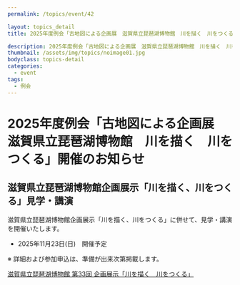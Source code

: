 ```yaml
---
permalink: /topics/event/42

layout: topics_detail
title: 2025年度例会「古地図による企画展　滋賀県立琵琶湖博物館　川を描く　川をつくる」開催のお知らせ

description: 2025年度例会「古地図による企画展　滋賀県立琵琶湖博物館　川を描く　川をつくる」を開催いたします。
thumbnail: /assets/img/topics/noimage01.jpg
bodyclass: topics-detail
categories:
  - event
tags:
  - 例会
---
```


# 2025年度例会「古地図による企画展　滋賀県立琵琶湖博物館　川を描く　川をつくる」開催のお知らせ

## 滋賀県立琵琶湖博物館企画展示「川を描く、川をつくる」見学・講演
滋賀県立琵琶湖博物館企画展示「川を描く、川をつくる」に併せて、見学・講演を開催いたします。

* 2025年11月23日(日)　開催予定

※ 詳細および参加申込は、準備が出来次第掲載します。

[滋賀県立琵琶湖博物館 第33回 企画展示「川を描く　川をつくる」]([https://aikautau.work/](https://www.biwahaku.jp/event/2025/07/33.html))
